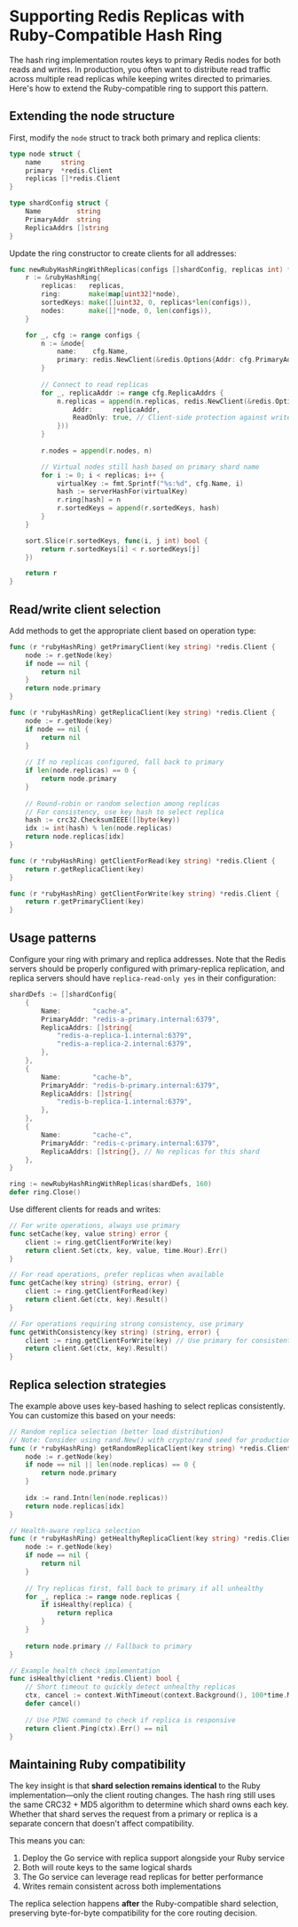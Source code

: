 # Supporting Redis Replicas with Ruby-Compatible Hash Ring

The hash ring implementation routes keys to primary Redis nodes for both reads and writes. In production, you often want to distribute read traffic across multiple read replicas while keeping writes directed to primaries. Here's how to extend the Ruby-compatible ring to support this pattern.

## Extending the node structure

First, modify the `node` struct to track both primary and replica clients:

```go
type node struct {
    name     string
    primary  *redis.Client
    replicas []*redis.Client
}

type shardConfig struct {
    Name         string
    PrimaryAddr  string
    ReplicaAddrs []string
}
```

Update the ring constructor to create clients for all addresses:

```go
func newRubyHashRingWithReplicas(configs []shardConfig, replicas int) *rubyHashRing {
    r := &rubyHashRing{
        replicas:   replicas,
        ring:       make(map[uint32]*node),
        sortedKeys: make([]uint32, 0, replicas*len(configs)),
        nodes:      make([]*node, 0, len(configs)),
    }

    for _, cfg := range configs {
        n := &node{
            name:    cfg.Name,
            primary: redis.NewClient(&redis.Options{Addr: cfg.PrimaryAddr}),
        }
        
        // Connect to read replicas
        for _, replicaAddr := range cfg.ReplicaAddrs {
            n.replicas = append(n.replicas, redis.NewClient(&redis.Options{
                Addr:     replicaAddr,
                ReadOnly: true, // Client-side protection against write commands
            }))
        }
        
        r.nodes = append(r.nodes, n)

        // Virtual nodes still hash based on primary shard name
        for i := 0; i < replicas; i++ {
            virtualKey := fmt.Sprintf("%s:%d", cfg.Name, i)
            hash := serverHashFor(virtualKey)
            r.ring[hash] = n
            r.sortedKeys = append(r.sortedKeys, hash)
        }
    }

    sort.Slice(r.sortedKeys, func(i, j int) bool {
        return r.sortedKeys[i] < r.sortedKeys[j]
    })

    return r
}
```

## Read/write client selection

Add methods to get the appropriate client based on operation type:

```go
func (r *rubyHashRing) getPrimaryClient(key string) *redis.Client {
    node := r.getNode(key)
    if node == nil {
        return nil
    }
    return node.primary
}

func (r *rubyHashRing) getReplicaClient(key string) *redis.Client {
    node := r.getNode(key)
    if node == nil {
        return nil
    }
    
    // If no replicas configured, fall back to primary
    if len(node.replicas) == 0 {
        return node.primary
    }
    
    // Round-robin or random selection among replicas
    // For consistency, use key hash to select replica
    hash := crc32.ChecksumIEEE([]byte(key))
    idx := int(hash) % len(node.replicas)
    return node.replicas[idx]
}

func (r *rubyHashRing) getClientForRead(key string) *redis.Client {
    return r.getReplicaClient(key)
}

func (r *rubyHashRing) getClientForWrite(key string) *redis.Client {
    return r.getPrimaryClient(key)
}
```

## Usage patterns

Configure your ring with primary and replica addresses. Note that the Redis servers should be properly configured with primary-replica replication, and replica servers should have `replica-read-only yes` in their configuration:

```go
shardDefs := []shardConfig{
    {
        Name:        "cache-a",
        PrimaryAddr: "redis-a-primary.internal:6379",
        ReplicaAddrs: []string{
            "redis-a-replica-1.internal:6379",
            "redis-a-replica-2.internal:6379",
        },
    },
    {
        Name:        "cache-b", 
        PrimaryAddr: "redis-b-primary.internal:6379",
        ReplicaAddrs: []string{
            "redis-b-replica-1.internal:6379",
        },
    },
    {
        Name:        "cache-c",
        PrimaryAddr: "redis-c-primary.internal:6379",
        ReplicaAddrs: []string{}, // No replicas for this shard
    },
}

ring := newRubyHashRingWithReplicas(shardDefs, 160)
defer ring.Close()
```

Use different clients for reads and writes:

```go
// For write operations, always use primary
func setCache(key, value string) error {
    client := ring.getClientForWrite(key)
    return client.Set(ctx, key, value, time.Hour).Err()
}

// For read operations, prefer replicas when available
func getCache(key string) (string, error) {
    client := ring.getClientForRead(key)
    return client.Get(ctx, key).Result()
}

// For operations requiring strong consistency, use primary
func getWithConsistency(key string) (string, error) {
    client := ring.getClientForWrite(key) // Use primary for consistent reads
    return client.Get(ctx, key).Result()
}
```

## Replica selection strategies

The example above uses key-based hashing to select replicas consistently. You can customize this based on your needs:

```go
// Random replica selection (better load distribution)
// Note: Consider using rand.New() with crypto/rand seed for production use
func (r *rubyHashRing) getRandomReplicaClient(key string) *redis.Client {
    node := r.getNode(key)
    if node == nil || len(node.replicas) == 0 {
        return node.primary
    }
    
    idx := rand.Intn(len(node.replicas))
    return node.replicas[idx]
}

// Health-aware replica selection
func (r *rubyHashRing) getHealthyReplicaClient(key string) *redis.Client {
    node := r.getNode(key)
    if node == nil {
        return nil
    }
    
    // Try replicas first, fall back to primary if all unhealthy
    for _, replica := range node.replicas {
        if isHealthy(replica) {
            return replica
        }
    }
    
    return node.primary // Fallback to primary
}

// Example health check implementation
func isHealthy(client *redis.Client) bool {
    // Short timeout to quickly detect unhealthy replicas
    ctx, cancel := context.WithTimeout(context.Background(), 100*time.Millisecond)
    defer cancel()
    
    // Use PING command to check if replica is responsive
    return client.Ping(ctx).Err() == nil
}
```

## Maintaining Ruby compatibility

The key insight is that **shard selection remains identical** to the Ruby implementation—only the client routing changes. The hash ring still uses the same CRC32 + MD5 algorithm to determine which shard owns each key. Whether that shard serves the request from a primary or replica is a separate concern that doesn't affect compatibility.

This means you can:

1. Deploy the Go service with replica support alongside your Ruby service
2. Both will route keys to the same logical shards
3. The Go service can leverage read replicas for better performance
4. Writes remain consistent across both implementations

The replica selection happens **after** the Ruby-compatible shard selection, preserving byte-for-byte compatibility for the core routing decision.